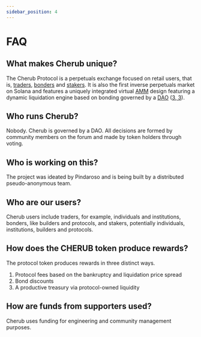 ```yaml
---
sidebar_position: 4
---
```


# FAQ

## What makes Cherub unique?

The Cherub Protocol is a perpetuals exchange focused on retail users, that is, [traders](/docs/about/terminology#trade), [bonders](/docs/about/terminology#bond) and [stakers](/docs/about/terminology#stake). It is also the first inverse perpetuals market on Solana and features a uniquely integrated virtual [AMM](/about/terminology.md#amm) design featuring a dynamic liquidation engine based on bonding governed by a [DAO](/docs/about/terminology#decentralized-autonomous-organization-dao) ([3, 3](/about/terminology.md#3-3)).

## Who runs Cherub?

Nobody. Cherub is governed by a DAO. All decisions are formed by community members on the forum and made by token holders through voting.

## Who is working on this?

The project was ideated by Pindaroso and is being built by a distributed pseudo-anonymous team.

## Who are our users?

Cherub users include traders, for example, individuals and institutions, bonders, like builders and protocols, and stakers, potentially individuals, institutions, builders and protocols.

## How does the CHERUB token produce rewards?

The protocol token produces rewards in three distinct ways.

1. Protocol fees based on the bankruptcy and liquidation price spread
2. Bond discounts
3. A productive treasury via protocol-owned liquidity

## How are funds from supporters used?

Cherub uses funding for engineering and community management purposes.

